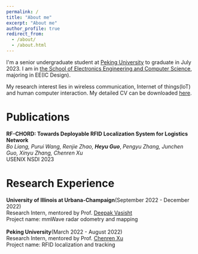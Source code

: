 ```yaml
---
permalink: /
title: "About me"
excerpt: "About me"
author_profile: true
redirect_from: 
  - /about/
  - /about.html
---
```


I'm a senior undergraduate student at [Peking University](https://english.pku.edu.cn/) to graduate in July 2023. I am in [the School of Electronics Engineering and Computer Science](https://eecs.pku.edu.cn/en/), majoring in EE(IC Design). 

My research interest lies in wireless communication, Internet of things(IoT) and human computer interaction. My detailed CV can be downloaded [here](https://github.com/GuoHeyu/GuoHeyu.github.io/blob/main/files/CV.pdf).

Publications
======
**RF-CHORD: Towards Deployable RFID Localization System for Logistics Network**<br>
*Bo Liang, Purui Wang, Renjie Zhao,* ***Heyu Guo***, *Pengyu Zhang, Junchen Guo, Xinyu Zhang, Chenren Xu*<br>
USENIX NSDI 2023

Research Experience
======
**University of Illinois at Urbana-Champaign**(September 2022 - December 2022)<br>
Research Intern, mentored by Prof. [Deepak Vasisht](https://deepakv.web.illinois.edu/)<br>
Project name: mmWave radar odometry and mapping<br>
<br>
**Peking University**(March 2022 - August 2022)<br>
Research Intern, mentored by Prof. [Chenren Xu](https://soar.group/chenren/)<br>
Project name: RFID localization and tracking<br>
